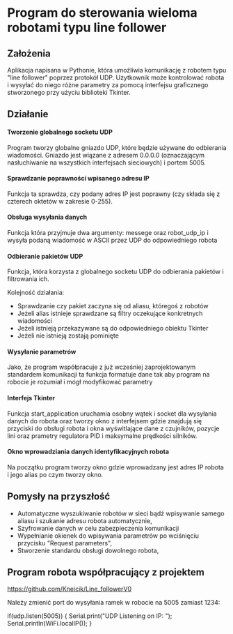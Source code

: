 # Program do sterowania wieloma robotami typu line follower

## Założenia
Aplikacja napisana w Pythonie, która umożliwia komunikację z robotem typu "line follower" poprzez protokół UDP. Użytkownik może kontrolować robota i wysyłać do niego różne parametry za pomocą interfejsu graficznego stworzonego przy użyciu biblioteki Tkinter.

## Działanie

#### Tworzenie globalnego socketu UDP

Program tworzy globalne gniazdo UDP, które będzie używane do odbierania wiadomości. Gniazdo jest wiązane z adresem 0.0.0.0 (oznaczającym nasłuchiwanie na wszystkich interfejsach sieciowych) i portem 5005.

#### Sprawdzanie poprawności wpisanego adresu IP

Funkcja ta sprawdza, czy podany adres IP jest poprawny (czy składa się z czterech oktetów w zakresie 0-255).

#### Obsługa wysyłania danych

Funkcja która przyjmuje dwa argumenty: messege oraz robot_udp_ip i wysyła podaną wiadomość w ASCII przez UDP do odpowiedniego robota

#### Odbieranie pakietów UDP

Funkcja, która korzysta z globalnego socketu UDP do odbierania pakietów i filtrowania ich.

Kolejność działania:
- Sprawdzanie czy pakiet zaczyna się od aliasu, któregoś z robotów
- Jeżeli alias istnieje sprawdzane są filtry oczekujące konkretnych wiadomości
- Jeżeli istnieją przekazywane są do odpowiedniego obiektu Tkinter
- Jeżeli nie istnieją zostają pominięte

#### Wysyłanie parametrów

Jako, że program współpracuje z już wcześniej zaprojektowanym standardem komunikacji ta funkcja formatuje dane tak aby program na robocie je rozumiał i mógł modyfikować parametry

#### Interfejs Tkinter

Funkcja start_application uruchamia osobny wątek i socket dla wysyłania danych do robota oraz tworzy okno z interfejsem gdzie znajdują się przyciski do obsługi robota i okna wyświtlające dane z czujników, pozycje lini oraz prametry regulatora PID i maksymalne prędkości silników.

#### Okno wprowadziania danych identyfikacyjnych robota

Na początku program tworzy okno gdzie wprowadzany jest adres IP robota i jego alias po czym tworzy okno.

## Pomysły na przyszłość
- Automatyczne wyszukiwanie robotów w sieci bądź wpisywanie samego aliasu i szukanie adresu robota automatycznie,
- Szyfrowanie danych w celu zabezpieczenia komunikacji
- Wypełnianie okienek do wpisywania parametrów po wciśnięciu przycisku "Request parameters",
- Stworzenie standardu obsługi dowolnego robota,

## Program robota współpracujący z projektem
https://github.com/Kneicik/Line_followerV0

Należy zmienić port do wysyłania ramek w robocie na 5005 zamiast 1234:

  if(udp.listen(5005)) {
      Serial.print("UDP Listening on IP: ");
      Serial.println(WiFi.localIP());
  }